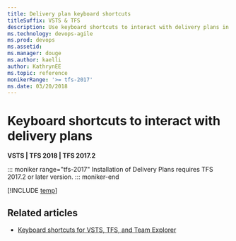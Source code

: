 ```yaml
---
title: Delivery plan keyboard shortcuts 
titleSuffix: VSTS & TFS
description: Use keyboard shortcuts to interact with delivery plans in Visual Studio Team Services & Team Foundation Server     
ms.technology: devops-agile
ms.prod: devops
ms.assetid: 
ms.manager: douge
ms.author: kaelliauthor: KathrynEE
ms.topic: reference
monikerRange: '>= tfs-2017'
ms.date: 03/20/2018
---
```


# Keyboard shortcuts to interact with delivery plans 

**VSTS | TFS 2018 | TFS 2017.2**
 
::: moniker range="tfs-2017" 
Installation of Delivery Plans requires TFS 2017.2 or later version.
::: moniker-end

[!INCLUDE [temp](../../_shared/keyboard-shortcuts/delivery-plan-shortcuts.md)] 

## Related articles

- [Keyboard shortcuts for VSTS, TFS, and Team Explorer](../../project/navigation/keyboard-shortcuts.md)


